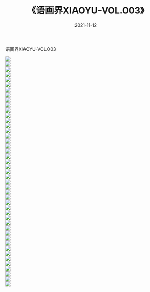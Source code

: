 ﻿---
layout: post
title:  《语画界XIAOYU-VOL.003》
date:   2021-11-12
img: http://imgx.orgx.ga/漏D/网络美图/2021/语画界XIAOYU-VOL.003/000.jpg
categories: [美女, 清纯, 唯美]
---

语画界XIAOYU-VOL.003

  ![](http://imgx.orgx.ga/漏D/网络美图/2021/语画界XIAOYU-VOL.003/001.jpg) <br> ![](http://imgx.orgx.ga/漏D/网络美图/2021/语画界XIAOYU-VOL.003/002.jpg) <br> ![](http://imgx.orgx.ga/漏D/网络美图/2021/语画界XIAOYU-VOL.003/003.jpg) <br> ![](http://imgx.orgx.ga/漏D/网络美图/2021/语画界XIAOYU-VOL.003/004.jpg) <br> ![](http://imgx.orgx.ga/漏D/网络美图/2021/语画界XIAOYU-VOL.003/005.jpg) <br> ![](http://imgx.orgx.ga/漏D/网络美图/2021/语画界XIAOYU-VOL.003/006.jpg) <br> ![](http://imgx.orgx.ga/漏D/网络美图/2021/语画界XIAOYU-VOL.003/007.jpg) <br> ![](http://imgx.orgx.ga/漏D/网络美图/2021/语画界XIAOYU-VOL.003/008.jpg) <br> ![](http://imgx.orgx.ga/漏D/网络美图/2021/语画界XIAOYU-VOL.003/009.jpg) <br> ![](http://imgx.orgx.ga/漏D/网络美图/2021/语画界XIAOYU-VOL.003/010.jpg) <br> ![](http://imgx.orgx.ga/漏D/网络美图/2021/语画界XIAOYU-VOL.003/011.jpg) <br> ![](http://imgx.orgx.ga/漏D/网络美图/2021/语画界XIAOYU-VOL.003/012.jpg) <br> ![](http://imgx.orgx.ga/漏D/网络美图/2021/语画界XIAOYU-VOL.003/013.jpg) <br> ![](http://imgx.orgx.ga/漏D/网络美图/2021/语画界XIAOYU-VOL.003/014.jpg) <br> ![](http://imgx.orgx.ga/漏D/网络美图/2021/语画界XIAOYU-VOL.003/015.jpg) <br> ![](http://imgx.orgx.ga/漏D/网络美图/2021/语画界XIAOYU-VOL.003/016.jpg) <br> ![](http://imgx.orgx.ga/漏D/网络美图/2021/语画界XIAOYU-VOL.003/017.jpg) <br> ![](http://imgx.orgx.ga/漏D/网络美图/2021/语画界XIAOYU-VOL.003/018.jpg) <br> ![](http://imgx.orgx.ga/漏D/网络美图/2021/语画界XIAOYU-VOL.003/019.jpg) <br> ![](http://imgx.orgx.ga/漏D/网络美图/2021/语画界XIAOYU-VOL.003/020.jpg) <br> ![](http://imgx.orgx.ga/漏D/网络美图/2021/语画界XIAOYU-VOL.003/021.jpg) <br> ![](http://imgx.orgx.ga/漏D/网络美图/2021/语画界XIAOYU-VOL.003/022.jpg) <br> ![](http://imgx.orgx.ga/漏D/网络美图/2021/语画界XIAOYU-VOL.003/023.jpg) <br> ![](http://imgx.orgx.ga/漏D/网络美图/2021/语画界XIAOYU-VOL.003/024.jpg) <br> ![](http://imgx.orgx.ga/漏D/网络美图/2021/语画界XIAOYU-VOL.003/025.jpg) <br> ![](http://imgx.orgx.ga/漏D/网络美图/2021/语画界XIAOYU-VOL.003/026.jpg) <br> ![](http://imgx.orgx.ga/漏D/网络美图/2021/语画界XIAOYU-VOL.003/027.jpg) <br> ![](http://imgx.orgx.ga/漏D/网络美图/2021/语画界XIAOYU-VOL.003/028.jpg) <br> ![](http://imgx.orgx.ga/漏D/网络美图/2021/语画界XIAOYU-VOL.003/029.jpg) <br> ![](http://imgx.orgx.ga/漏D/网络美图/2021/语画界XIAOYU-VOL.003/030.jpg) <br> ![](http://imgx.orgx.ga/漏D/网络美图/2021/语画界XIAOYU-VOL.003/031.jpg) <br> ![](http://imgx.orgx.ga/漏D/网络美图/2021/语画界XIAOYU-VOL.003/032.jpg) <br> ![](http://imgx.orgx.ga/漏D/网络美图/2021/语画界XIAOYU-VOL.003/033.jpg) <br> ![](http://imgx.orgx.ga/漏D/网络美图/2021/语画界XIAOYU-VOL.003/034.jpg) <br> ![](http://imgx.orgx.ga/漏D/网络美图/2021/语画界XIAOYU-VOL.003/035.jpg) <br> ![](http://imgx.orgx.ga/漏D/网络美图/2021/语画界XIAOYU-VOL.003/036.jpg) <br> ![](http://imgx.orgx.ga/漏D/网络美图/2021/语画界XIAOYU-VOL.003/037.jpg) <br> ![](http://imgx.orgx.ga/漏D/网络美图/2021/语画界XIAOYU-VOL.003/038.jpg) <br> ![](http://imgx.orgx.ga/漏D/网络美图/2021/语画界XIAOYU-VOL.003/039.jpg) <br> ![](http://imgx.orgx.ga/漏D/网络美图/2021/语画界XIAOYU-VOL.003/040.jpg) <br> ![](http://imgx.orgx.ga/漏D/网络美图/2021/语画界XIAOYU-VOL.003/041.jpg) <br> ![](http://imgx.orgx.ga/漏D/网络美图/2021/语画界XIAOYU-VOL.003/042.jpg) <br> ![](http://imgx.orgx.ga/漏D/网络美图/2021/语画界XIAOYU-VOL.003/043.jpg) <br> ![](http://imgx.orgx.ga/漏D/网络美图/2021/语画界XIAOYU-VOL.003/044.jpg) <br> ![](http://imgx.orgx.ga/漏D/网络美图/2021/语画界XIAOYU-VOL.003/045.jpg) <br>